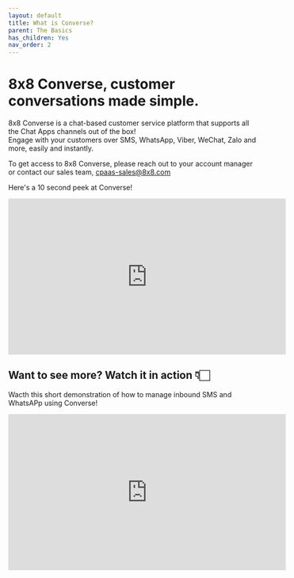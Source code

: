 ```yaml
---
layout: default
title: What is Converse?
parent: The Basics
has_children: Yes
nav_order: 2
---
```


# 8x8 Converse, customer conversations made simple.

8x8 Converse is a chat-based customer service platform that supports all the Chat Apps channels out of the box!  
Engage with your customers over SMS, WhatsApp, Viber, WeChat, Zalo and more, easily and instantly.

To get access to 8x8 Converse, please reach out to your account manager or contact our sales team, [cpaas-sales@8x8.com](mailto:cpaas-sales@8x8.com)  

Here's a 10 second peek at Converse!

<iframe width="560" height="315" src="https://www.youtube.com/embed/CcLk3g_BtK0" title="YouTube video player" frameborder="0" allow="accelerometer; autoplay; clipboard-write; encrypted-media; gyroscope; picture-in-picture" allowfullscreen></iframe>

## Want to see more? Watch it in action 👇🏻

Wacth this short demonstration of how to manage inbound SMS and WhatsAPp using Converse!

<iframe width="560" height="315" src="https://www.youtube.com/embed/b8kSfnPxet4" title="YouTube video player" frameborder="0" allow="accelerometer; autoplay; clipboard-write; encrypted-media; gyroscope; picture-in-picture" allowfullscreen></iframe>  
